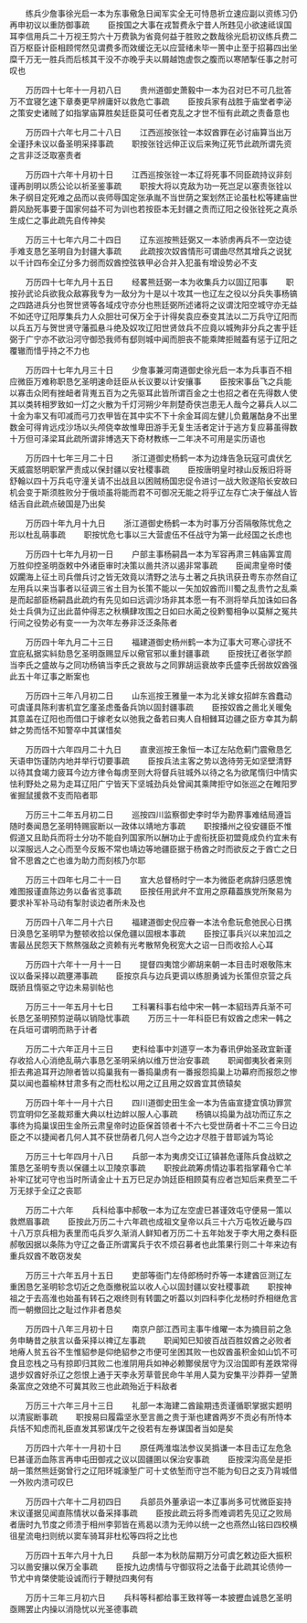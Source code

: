 <!-- { "loadSidebar": true } -->
　　练兵少詹事徐光启一本为东事儆急日闻军实全无可恃恳祈立速应副以资练习仍再申初议以重防御事疏 
　　臣按国之大事在戎暂费永宁昔人所韪见小欲速祗误国耳李信用兵二十万视王剪六十万费孰为省竟何益于胜败之数哉徐光启初议练兵费二百万枢臣计臣相顾愕然见谓费多而效缓讫无以应营绪未毕一篑中止至于招募四出坐糜千万无一胜兵而后核其干没不亦晚乎夫以屑越饱虗恢之腹而以寒陋掣任事之肘可叹也 

　　万历四十七年十一月初八日 
　　贵州道御史萧毅中一本为召对巳不可几批答万不宜寝乞速下章奏更早辨庸奸以救危亡事疏 
　　臣按兵家有战胜于庙堂者李泌之策安史诸贼了如指掌庙算胜矣廷臣莫可任者克乱之才世不恒有此疏之责备意也 

　　万历四十六年七月二十八日 
　　江西巡按张铨一本奴酋罪在必讨庙算当出万全谨抒未议以备圣明采择事疏 
　　职按张铨远伸正议后来殉辽死节此疏所谓先资之言非泛泛取塞责者 

　　万历四十六年十月初十日 
　　江西巡按张铨一本辽将死事不同臣疏持议非刻谨再剖明以质公论以祈圣鉴事疏 
　　职按大将以克敌为功一死岂足以塞责张铨以朱子纲目定死难之品而以丧师辱国定张承胤不当世荫之案划然正论虽杜松等建庙世爵风励死事要于国家何益不可为训也若按臣本无封疆之责而辽阳之役张铨死之真杀生成仁之事此疏先自传神矣 

　　万历三十七年六月二十四日 
　　辽东巡按熊廷弼又一本骄虏再兵不一空边徒手难支恳乞圣明自为封疆大事疏 
　　此疏按次奴酋情形可谓曲尽然其增兵之说犹以千计四布全辽分多力弱而奴酋控弦铁甲必合并入犯虽有增设势必不支 

　　万历四十七年九月十五日 
　　经畧熊廷弼一本为收集兵力以固辽阳事 
　　职按孙武论兵欲我众敌寡我专为一敌分为十是以十攻其一也辽左之役以分兵失事杨镐之四路进兵分也贺世贤等各域戍守亦分也熊廷弼所述诸将之议谓沈阳空城守亦无益不如还守辽阳厚集兵力人众胆壮可保万全于计得矣袁应泰变其法以二万兵守辽阳而以兵五万与贺世贤守藩孤悬斗绝及奴攻辽阳世贤敛兵不应竟以城殉非分兵之害乎廷弼于广宁亦不欲沿河守御恐我师有郄则城中闻而胆丧不能乘陴拒贼葢有惩于辽阳之覆辙而惜乎持之不力也 

　　万历四十七年九月三十日 
　　少詹事兼河南道御史徐光启一本为兵事百不相应微臣万难称职恳乞圣明速命廷臣从长议要以计安攘事 
　　臣按宋事岳飞之兵能以寡击众罔有挫衄者背嵬五百为之先驱耳此皆所谓百金之士也招之者在先得数人使其以类转相罗致如一灯之火散为千灯河朔少年剕楚奇侠岂患无人哉今之募兵人以二十金为率又有叩减而弓刀衣甲皆在其中实不下十余金耳闾左健儿负戴屠酤身不出里数金可得肯远戍沙场以头颅侥幸故惟卑田游手无复生活者定计于逃方复应募虽得数十万但可泽梁耳此疏所谓非博选天下奇材教练一二年决不可用是实历语也 

　　万历四十七年三月二十日 
　　浙江道御史杨鹤一本为边烽告急玩寇可虞伏乞天威震怒明职掌严责成以保封疆以安社稷事疏 
　　臣按唐明皇时禄山反叛旧将哥舒翰以四十万兵屯守潼关请不出战且以困贼杨国忠促令进讨一战大败遂陷长安故曰机会变于斯须胜败分于俄顷虽将能而君不可御况无能之将乎辽左存亡决于催战人皆结舌自此疏点破国是乃出矣 

　　万历四十年九月十九日 
　　浙江道御史杨鹤一本为时事万分否隔敬陈忧危之形以杜乱萌事疏 
　　职按忧危七事以三大营虗伍不任战守为第一此经国之长虑也 

　　万历四十七年九月初一日 
　　户部主事杨嗣昌一本为军容再肃三韩庙筭宜周万胜仰控圣明亟敕中外诸臣审时决策以啚共济以遏非常事疏 
　　臣闻肃皇帝时倭奴躙海上征土司兵僧兵讨之皆无效竟以清野之法与土著之兵执讯获丑粤东亦然自辽左用兵以来当事者以征调三省土目为长策不能以一矢加奴酋而川蜀之乱贵竹之乱乘是而起部臣杨嗣昌此疏灼有先见如曰远调沙场非其本愿一有不测将举兵加诛如曰各处士兵俱为辽出此苗仲得志之秋横肆攻围之日如曰水蔺之役黔蜀相争以莫觧之冤共行间之役势必有变一一为次年左券非泛泛条陈者 

　　万历四十年九月二十三日 
　　福建道御史杨州鹤一本为辽事大可寒心谬抚不宜庇私据实紏劾恳乞圣明亟赐显斥以儆官邪以重封疆事疏 
　　臣按抚辽者张学颜当李氏之盛故与之同功杨镐当李氏之衰故与之同罪胡运衰故李氏盛李氏弱故奴酋强此五十年辽事之断案也 

　　万历四十三年八月初二日 
　　山东巡按王雅量一本为北关嫁女招衅东酋蠢动可虞谨具陈利害机宜乞廑圣虑蚤备兵饷以固封疆事疏 
　　臣按奴酋之啚北关暖兔其意盖在辽阳也而借口于嫁老女以弛我之备若曰夷人自相雠耳边疆之臣方幸其为鹬蚌之势而恬不知警卒中其谋惜矣 

　　万历四十六年四月二十九日 
　　直隶巡按王象恒一本辽左阽危蓟门震儆恳乞天语申饬谨防内地并举行切要事疏 
　　臣按兵法主客之势以逸待劳无如坚壁清野以待其食竭力疲耳今边方律令每虏至则大将督兵驻城外以待之名为欲尾惰归中情实怯利野处之易为走耳辽阳广宁皆天下坚城劲兵处曾闻其乘陴拒守如张巡之在睢阳罗雀掘鼠援救不支而陷者耶 

　　万历三十二年五月初二日 
　　巡按四川监察御史李时华为勘界事难结局遵旨随时奏闻恳乞圣明特赐宸断以一政体以靖地方事疏 
　　职按播州之役安疆臣不惟假道又且助兵而将士分功不能自列国家所以酬功止于虗衔抚臣初盟竟成负约宜未有以深服远人之心而至今反叛不常也靖边等地疆臣据于杨酋之时而欲反之于酋亡之日曾不思酋之亡也谁为助力而刻核乃尔耶 

　　万历三十四年七月二十一日 
　　宣大总督杨时宁一本为微臣老病辞归感恩愧难图报谨直陈边务以备省览事疏 
　　臣按任用武弁不宜用之原藉葢族党所聚易为要求补军补马动有掣肘谈边者所未及也 

　　万历四十八年二月十六日 
　　福建道御史倪应眷一本法令愈玩愈弛民心日携日涣恳乞圣明早为整顿收拾以保危疆以固根本事疏 
　　臣按辽事兵兴以来加泒之害最丛民怨天下熬熬强敌之资赖有光考散帑免税宽大之诏一日而收拾人心耳 

　　万历四十六年十一月十一日 
　　提督四夷馆少卿胡来朝一本目击时艰敬陈末议以备采择以疏壅滞事疏 
　　臣按京兵与边兵更调以练胆勇诚为长策但京营之兵既骄且惰驱之守边未易驯帖也 

　　万历三十一年五月十七日 
　　工科署科事右给中宋一韩一本貂珰弄兵渐不可长恳乞圣明预剪逆萌以销隐忧事疏 
　　万历三十一年科臣巳有奴酋之虑宋一韩之在兵垣可谓明而熟于计者 

　　万历二十六年正月十三日 
　　吏科给事中刘道亨一本为春讯伊始圣政宜新谨存收拾人心消绝乱萌六事恳乞圣明采纳以维万世治安事疏 
　　职闻御夷狄者来则拒去弗追耳开边隙者皆以捣巢我有一番捣巢虏有一番报怨捣巢上功幕府而报怨之惨莫以闻也葢榆林甘肃多有之而杜松以用之辽且用之奴酋宜其偾辕矣 

　　万历四十年十一月十六日 
　　四川道御史田生金一本为告庙宣捷宜慎功罪赏罚宜明仰乞圣裁郑重大典以杜边衅以服人心事疏 
　　杨镐以捣巢为战功而辽东之事终为捣巢误田生金所云肃皇帝时边臣保首领者十不六七受世荫者十不二三今日边臣之不以捷闻者几何人其不获世荫者几何人岂今之边才尽胜于昔耶诚为笃论 

　　万历三十七年四月十八日 
　　兵部一本为夷虏交讧辽镇甚危谨陈兵食战欵之策恳乞圣明专责以保疆土以卫陵京事疏 
　　职按此疏筹虏情边事若指掌藉令亡羊补牢辽犹可守也当时所请金止十五万巳足办饷廷臣相顾莫有应者岂知后来费至二千万无捄于全辽之丧耶 

　　万历二十六年 
　　兵科给事中郝敬一本为辽左空虗巳甚谨效屯守便易一策以救燃眉事疏 
　　臣按此万历二十六年疏也成祖文皇帝以兵三十六万屯牧近畿与四十八万京兵相为表里而屯兵岁久渐消人鲜知者万历二十五年始发于李大用之奏科臣郝敬因据以条陈为守辽之备正所谓寓兵于农不烦召募者也此策果行则二十年来边有重兵奴酋不敢窃发矣 

　　万历三十六年五月十五日 
　　吏部等衙门左侍郎杨时乔等一本建酋叵测辽左重困恳乞圣明轸念切近之危亟撤税监以收人心以固封疆以安社稷事疏 
　　职按神祖之于去高淮也始虽有转石之艰终则有转圜之听葢以刘四科李化龙杨时乔相继危言而一朝撤回比之耻过作非者恳矣 

　　万历四十八年三月初十日 
　　南京户部江西司主事牛维曜一本为摘目前之急务申畴昔之肤言以备采择以禆辽左事疏 
　　职闻知巳知彼百战百胜奴酋之必败者地瘠人贫五谷不生惟貂参是仰绝貂参之市便可坐困其败一也奴酋虽积金如山饥不可食且恋栈之马有掠即归其败二也淮阴用兵如神必赖酇侯居守为汉治国即有差跌常得退步奴酋好杀辽之怨恨上通于天李永芳草菅民命牛羊用人莫为安集平沙莽莽一望萧条富庶之效绝不可冀其败三也此疏殆近于料敌者 

　　万历三十六年三月十三日 
　　礼部一本海建二酋踰期违贡谨循职掌据实题明以清宸断事疏 
　　职按易曰履霜坚氷至言啚之贵于渐也建酋两岁不贡必有所恃本兵恬不知虑而礼臣直发其邪谋戊午之役若有左券谋国者当如是矣 

　　万历四十六年十一月初十日 
　　原任两淮塩法参议吴撝谦一本目击辽左危急巳甚谨沥血陈言再申屯田御戎之议以固疆圉以保治安事疏 
　　臣按深沟高垒是拒胡一策然熊廷弼曾行之辽阳环城濠堑广可十丈依堑而守岂不能为旬日之支乃背城借一外败内溃可叹巳 

　　万历四十六年十二月初四日 
　　兵部员外董承诏一本辽事尚多可忧微臣妄持末议谨据见闻直陈情状以备采择事疏 
　　臣按此疏云将多而难调若先见辽之败局者唐时九节度之师溃于相州李郭皆在焉曷以溃为无帅以统一之也燕然山铭曰四校横徂星流电扫则统以窦车骑耳非杜松等四将之比也 

　　万历四十五年六月十九日 
　　兵部一本为秋防屇期万分可虞乞敕边臣大振积习以啚安攘以保万全事疏 
　　臣按九边虏情与守御驭将之法备于此疏其论债帅一节尤中肯棨使能设诚而行于鞭挞四夷何有 

　　万历十三年三月初六日 
　　兵科等科都给事王致祥等一本披攊血诚恳乞圣明亟赐罢止内操以消隐忧以光圣德事疏 
